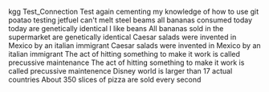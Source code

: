 kgg
Test_Connection
Test again
cementing my knowledge of how to use git
poatao
testing
jetfuel
can't
melt
steel
beams
all
bananas
consumed
today
today
are
genetically
identical
I like beans
All bananas sold in the supermarket are genetically identical
Caesar salads were invented in Mexico by an italian immigrant
Caesar salads were invented in Mexico by an italian immigrant
The act of hitting something to make it work is called precussive maintenance
The act of hitting something to make it work is called precussive maintenence
Disney world is larger than 17 actual countries
 About 350 slices of pizza are sold every second
